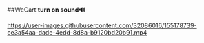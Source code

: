 ##WeCart
**turn on sound🔊**

https://user-images.githubusercontent.com/32086016/155178739-ce3a54aa-dade-4edd-8d8a-b9120bd20b91.mp4

